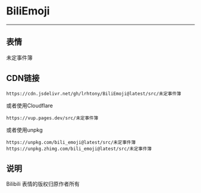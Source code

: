 # BiliEmoji
---
## 表情
未定事件簿
## CDN链接
```
https://cdn.jsdelivr.net/gh/lrhtony/BiliEmoji@latest/src/未定事件簿
```
或者使用Cloudflare
```
https://vup.pages.dev/src/未定事件簿
```
或者使用unpkg
```
https://unpkg.com/bili_emoji@latest/src/未定事件簿
https://unpkg.zhimg.com/bili_emoji@latest/src/未定事件簿
```
## 说明
Bilibili 表情的版权归原作者所有
